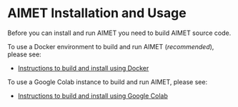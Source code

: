 # AIMET Installation and Usage

Before you can install and run AIMET you need to build AIMET source code.

To use a Docker environment to build and run AIMET (*recommended*), please see:
- [ Instructions to build and install using Docker ](./packaging/docker_install.md)

To use a Google Colab instance to build and run AIMET, please see:
- [Instructions to build and install using Google Colab](./packaging/google_colab_install.md)
